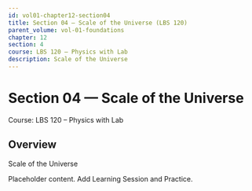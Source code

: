 ```yaml
---
id: vol01-chapter12-section04
title: Section 04 — Scale of the Universe (LBS 120)
parent_volume: vol-01-foundations
chapter: 12
section: 4
course: LBS 120 – Physics with Lab
description: Scale of the Universe
---
```



# Section 04 — Scale of the Universe
Course: LBS 120 – Physics with Lab

## Overview
Scale of the Universe


Placeholder content. Add Learning Session and Practice.

